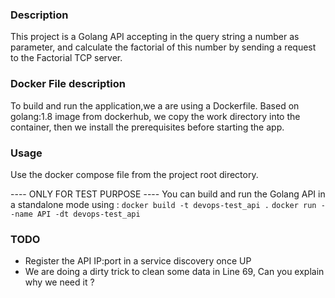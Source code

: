 ### Description
This project is a Golang API accepting in the query string a number as parameter, and calculate the factorial of this number by sending a request to the Factorial TCP server.

### Docker File description

To build and run the application,we a are using a Dockerfile.
Based on golang:1.8 image from dockerhub, we copy the work directory into the container, then we install the prerequisites before starting the app.


### Usage
Use the docker compose file from the project root directory.

---- ONLY FOR TEST PURPOSE ----
You can build and run the Golang API in a standalone mode using :
`docker build -t devops-test_api .`
`docker run --name API -dt devops-test_api`

### TODO
* Register the API IP:port in a service discovery once UP
* We are doing a dirty trick to clean some data in Line 69, Can you explain why we need it ?
